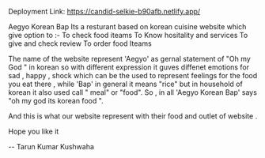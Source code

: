 Deployment Link: https://candid-selkie-b90afb.netlify.app/

Aegyo Korean Bap 
Its a resturant based on korean cuisine website which give option to :-
 To check food iteams 
 To Know hositality and services
 To give and check review 
 To order food Iteams

The name of the website represent 'Aegyo' as gernal statement of "Oh my God " in korean so with different expression it guves diffenet emotions for sad , happy , shock  which can be the used to represent feelings for the food you eat there , while 'Bap' in general it means "rice" but in household of korean it also used call " meal" or "food".
So , in all 'Aegyo Korean Bap' says "oh my god its korean food ".

And this is what our website represent with their food and outlet of website .

Hope you like it 

-- Tarun Kumar Kushwaha